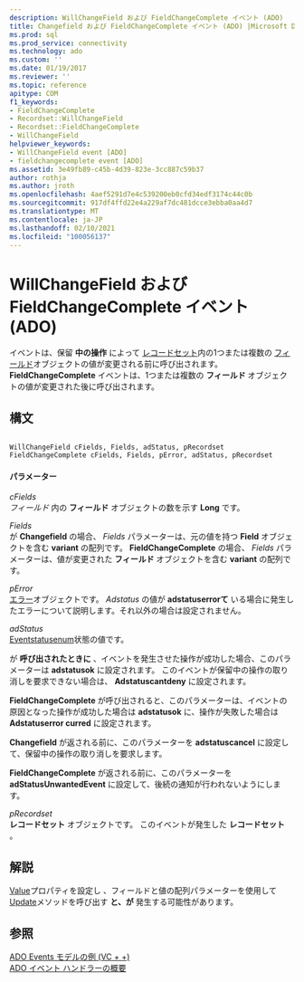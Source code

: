 ```yaml
---
description: WillChangeField および FieldChangeComplete イベント (ADO)
title: Changefield および FieldChangeComplete イベント (ADO) |Microsoft Docs
ms.prod: sql
ms.prod_service: connectivity
ms.technology: ado
ms.custom: ''
ms.date: 01/19/2017
ms.reviewer: ''
ms.topic: reference
apitype: COM
f1_keywords:
- FieldChangeComplete
- Recordset::WillChangeField
- Recordset::FieldChangeComplete
- WillChangeField
helpviewer_keywords:
- WillChangeField event [ADO]
- fieldchangecomplete event [ADO]
ms.assetid: 3e49fb89-c45b-4d39-823e-3cc887c59b37
author: rothja
ms.author: jroth
ms.openlocfilehash: 4aef5291d7e4c539200eb0cfd34edf3174c44c0b
ms.sourcegitcommit: 917df4ffd22e4a229af7dc481dcce3ebba0aa4d7
ms.translationtype: MT
ms.contentlocale: ja-JP
ms.lasthandoff: 02/10/2021
ms.locfileid: "100056137"
---
```

# <a name="willchangefield-and-fieldchangecomplete-events-ado"></a>WillChangeField および FieldChangeComplete イベント (ADO)
イベントは、保留 **中の操作** によって [レコードセット](./recordset-object-ado.md)内の1つまたは複数の [フィールド](./field-object.md)オブジェクトの値が変更される前に呼び出されます。 **FieldChangeComplete** イベントは、1つまたは複数の **フィールド** オブジェクトの値が変更された後に呼び出されます。  
  
## <a name="syntax"></a>構文  
  
```  
  
WillChangeField cFields, Fields, adStatus, pRecordset  
FieldChangeComplete cFields, Fields, pError, adStatus, pRecordset  
```  
  
#### <a name="parameters"></a>パラメーター  
 *cFields*  
 *フィールド* 内の **フィールド** オブジェクトの数を示す **Long** です。  
  
 *Fields*  
 が **Changefield** の場合、 *Fields* パラメーターは、元の値を持つ **Field** オブジェクトを含む **variant** の配列です。 **FieldChangeComplete** の場合、 *Fields* パラメーターは、値が変更された **フィールド** オブジェクトを含む **variant** の配列です。  
  
 *pError*  
 [エラー](./error-object.md)オブジェクトです。 *Adstatus* の値が **adstatuserrorて** いる場合に発生したエラーについて説明します。それ以外の場合は設定されません。  
  
 *adStatus*  
 [Eventstatusenum](./eventstatusenum.md)状態の値です。  
  
 が **呼び出されたときに** 、イベントを発生させた操作が成功した場合、このパラメーターは **adstatusok** に設定されます。 このイベントが保留中の操作の取り消しを要求できない場合は、 **Adstatuscantdeny** に設定されます。  
  
 **FieldChangeComplete** が呼び出されると、このパラメーターは、イベントの原因となった操作が成功した場合は **adstatusok** に、操作が失敗した場合は **Adstatuserror curred** に設定されます。  
  
 **Changefield** が返される前に、このパラメーターを **adstatuscancel** に設定して、保留中の操作の取り消しを要求します。  
  
 **FieldChangeComplete** が返される前に、このパラメーターを **adStatusUnwantedEvent** に設定して、後続の通知が行われないようにします。  
  
 *pRecordset*  
 **レコードセット** オブジェクトです。 このイベントが発生した **レコードセット** 。  
  
## <a name="remarks"></a>解説  
 [Value](./value-property-ado.md)プロパティを設定し 、フィールドと値の配列パラメーターを使用して [Update](./update-method.md)メソッドを呼び出す **と、が** 発生する可能性があります。  
  
## <a name="see-also"></a>参照  
 [ADO Events モデルの例 (VC + +)](./ado-events-model-example-vc.md)   
 [ADO イベント ハンドラーの概要](../../guide/data/ado-event-handler-summary.md)